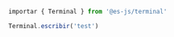 <InlinePlayground hide-preview="false">

```js
importar { Terminal } from '@es-js/terminal'

Terminal.escribir('test')
```

</InlinePlayground>
